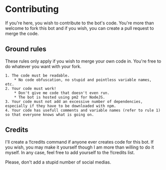 # Contributing
If you're here, you wish to contribute to the bot's code. You're more than welcome to fork this bot and if you wish, you can create a pull request to merge the code.

## Ground rules
These rules only apply if you wish to merge your own code in. You're free to do whatever you want with your fork.

    1. The code must be readable. 
        * No code obfuscation, no stupid and pointless variable names, etc.
    2. Your code must work! 
        * Don't give me code that doesn't even run. 
        * The bot is hosted using pm2 for NodeJS. 
    3. Your code must not add an excessive number of dependencies, especially if they have to be downloaded with npm.
    4. Your code has usefull comments and variable names (refer to rule 1) so that everyone knows what is going on.

## Credits
I'll create a !!credits command if anyone ever creates code for this bot. If you wish, you may make it yourself though I am more than willing to do it myself. In any case, feel free to add yourself to the !!credits list.

Please, don't add a stupid number of social medias. 
